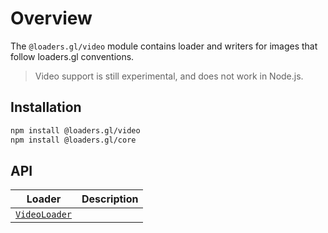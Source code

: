# Overview

The `@loaders.gl/video` module contains loader and writers for images that follow loaders.gl conventions.

> Video support is still experimental, and does not work in Node.js.

## Installation

```bash
npm install @loaders.gl/video
npm install @loaders.gl/core
```

## API

| Loader                                                         | Description |
| -------------------------------------------------------------- | ----------- |
| [`VideoLoader`](modules/video/docs/api-reference/video-loader) |             |
